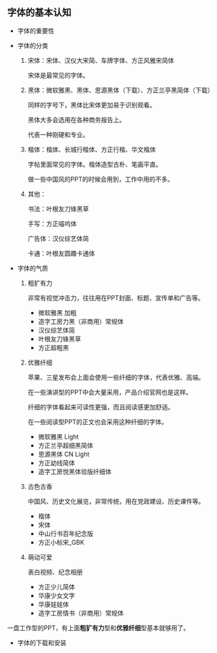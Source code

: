 ## 字体的基本认知

- 字体的重要性

- 字体的分类
  1. 宋体：宋体、汉仪大宋简、车牌字体、方正风雅宋简体
  
     宋体是最常见的字体。
  
  2. 黑体：微软雅黑、黑体、思源黑体（下载）、方正兰亭黑简体（下载）
  
     同样的字号下，黑体比宋体更加易于识别观看。
  
     黑体大多会选用在各种商务报告上。
  
     代表一种刚硬和专业。
  
  3. 楷体：楷体、长城行楷体、方正行楷、华文楷体
  
     字帖里面常见的字体。楷体造型古朴、笔画平直。
  
     做一些中国风的PPT的时候会用到，工作中用的不多。
  
  4. 其他：
  
     书法：叶根友刀锋黑草
  
     手写：方正喵呜体
  
     广告体：汉仪综艺体简
  
     卡通：叶根友圆趣卡通体
  
- 字体的气质

  1. 粗犷有力

     非常有视觉冲击力，往往用在PPT封面、标题、宣传单和广告等。

     - 微软雅黑 加粗
     - 造字工房力黑（非商用）常规体
     - 汉仪综艺体简
     - 叶根友刀锋黑草
     - 方正超粗黑

  2. 优雅纤细

     苹果、三星发布会上面会使用一些纤细的字体，代表优雅、高端。

     在一些演讲型的PPT中会大量采用，产品介绍官网也是这样。

     纤细的字体看起来可读性更强，而且阅读感更加舒适。

     在一些阅读型PPT的正文也会采用这种纤细的字体。

     - 微软雅黑 Light
     - 方正兰亭超细黑简体
     - 思源黑体 CN Light
     - 方正幼线简体
     - 造字工房悦黑体验版纤细体

  3. 古色古香

     中国风、历史文化展览，非常传统，用在党政建设、历史课件等。

     - 楷体
     - 宋体
     - 中山行书百年纪念版
     - 方正小标宋_GBK

  4. 萌动可爱

     表白视频、纪念相册

     - 方正少儿简体
     - 华康少女文字
     - 华康娃娃体
     - 造字工房情书（非商用）常规体

一盘工作型的PPT，有上面**粗犷有力**型和**优雅纤细**型基本就够用了。

- 字体的下载和安装